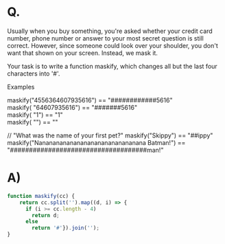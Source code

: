 # Q.
Usually when you buy something, you're asked whether your credit card number, phone number or answer to your most secret question is still correct. However, since someone could look over your shoulder, you don't want that shown on your screen. Instead, we mask it.

Your task is to write a function maskify, which changes all but the last four characters into '#'.

Examples

maskify("4556364607935616") == "############5616" \
maskify(     "64607935616") ==      "#######5616" \
maskify(               "1") ==                "1" \
maskify(                "") ==                 ""

// "What was the name of your first pet?"
maskify("Skippy")                                   == "##ippy" \
maskify("Nananananananananananananananana Batman!") == "####################################man!"

# A)
```js
function maskify(cc) {
    return cc.split('').map((d, i) => {
      if (i >= cc.length - 4)
        return d;
      else
        return '#'}).join('');
}
```
